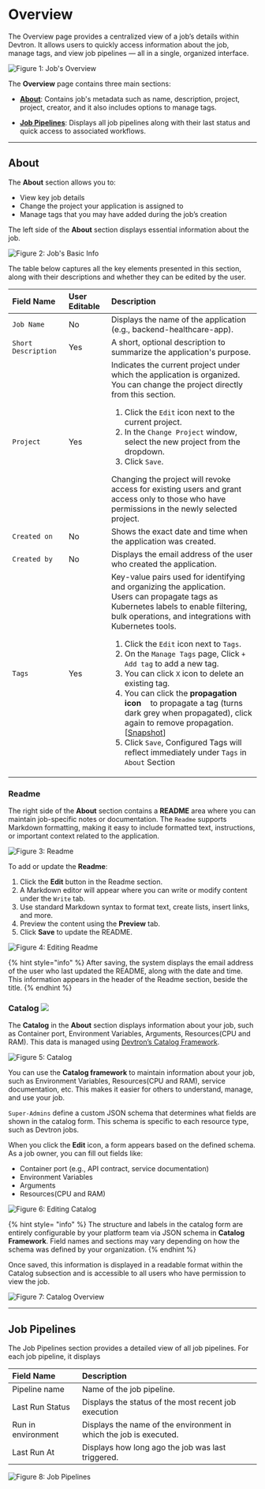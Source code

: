 # Overview

The Overview page provides a centralized view of a job’s details within Devtron. It allows users to quickly access information about the job, manage tags, and view job pipelines — all in a single, organized interface.

![Figure 1: Job's Overview](https://devtron-public-asset.s3.us-east-2.amazonaws.com/images/create-job/overview-job.jpg)

The **Overview** page contains three main sections:
*	[**About**](#about): Contains job's metadata such as name, description, project, project, creator, and it also includes options to manage tags.

*	[**Job Pipelines**](#job-pipelines): Displays all job pipelines along with their last status and quick access to associated workflows.

---

## About

The **About** section allows you to:

* View key job details
* Change the project your application is assigned to
* Manage tags that you may have added during the job’s creation

The left side of the **About** section displays essential information about the job.

![Figure 2: Job's Basic Info](https://devtron-public-asset.s3.us-east-2.amazonaws.com/images/create-job/overview-job-about-left.jpg)

The table below captures all the key elements presented in this section, along with their descriptions and whether they can be edited by the user.

| Field Name | User Editable |Description|
| :--------- | :--------------- |:--------- |
| `Job Name` | No |Displays the name of the application (e.g., backend-healthcare-app).|
| `Short Description`|Yes|A short, optional description to summarize the application's purpose.|
| `Project` |Yes|Indicates the current project under which the application is organized.<br>You can change the project directly from this section.<ol><li> Click the `Edit` icon next to the current project.</li><li> In the `Change Project` window, select the new project from the dropdown.</li><li>Click `Save`.</li></ol>Changing the project will revoke access for existing users and grant access only to those who have permissions in the newly selected project.|
| `Created on` |No|Shows the exact date and time when the application was created.|
| `Created by`|No|Displays the email address of the user who created the application.|
| `Tags` |Yes|Key-value pairs used for identifying and organizing the application.<br>Users can propagate tags as Kubernetes labels to enable filtering, bulk operations, and integrations with Kubernetes tools.<ol><li> Click the `Edit` icon next to `Tags`.</li><li> On the `Manage Tags` page, Click `+ Add tag` to add a new tag. <li>You can click `X` icon to delete an existing tag.</li><li>You can click the **propagation icon** <img src="https://devtron-public-asset.s3.us-east-2.amazonaws.com/images/creating-application/donot-propagate.jpg" height="10"> to propagate a tag (turns dark grey when propagated), click again to remove propagation.<br>[[Snapshot](https://devtron-public-asset.s3.us-east-2.amazonaws.com/images/creating-application/overview/manage-tags-latest-1.jpg)]</li><li> Click `Save`, Configured Tags will reflect immediately under `Tags` in `About` Section </li></ol>|

### Readme

The right side of the **About** section contains a **README** area where you can maintain job-specific notes or documentation. The `Readme` supports Markdown formatting, making it easy to include formatted text, instructions, or important context related to the application.

![Figure 3: Readme](https://devtron-public-asset.s3.us-east-2.amazonaws.com/images/create-job/overview-job-readme.jpg)

To add or update the **Readme**:
1.	Click the **Edit** button in the Readme section.
2.	A Markdown editor will appear where you can write or modify content under the `Write` tab.
3.	Use standard Markdown syntax to format text, create lists, insert links, and more.
4.	Preview the content using the **Preview** tab.
5.	Click **Save** to update the README.

![Figure 4: Editing Readme](https://devtron-public-asset.s3.us-east-2.amazonaws.com/images/create-job/overview-job-readme-edit.jpg)

{% hint style="info" %}
 After saving, the system displays the email address of the user who last updated the README, along with the date and time. This information appears in the header of the Readme section, beside the title.
{% endhint %}

### Catalog [![](https://devtron-public-asset.s3.us-east-2.amazonaws.com/images/elements/EnterpriseTag.svg)](https://devtron.ai/pricing)

The **Catalog** in the **About** section displays information about your job, such as Container port, Environment Variables, Arguments, Resources(CPU and RAM). This data is managed using [Devtron’s Catalog Framework](../global-configurations/catalog-framework.md).

![Figure 5: Catalog](https://devtron-public-asset.s3.us-east-2.amazonaws.com/images/create-job/overview-job-catalog.jpg)

You can use the **Catalog framework** to maintain information about your job, such as Environment Variables, Resources(CPU and RAM), service documentation, etc. This makes it easier for others to understand, manage, and use your job.

`Super-Admins` define a custom JSON schema that determines what fields are shown in the catalog form. This schema is specific to each resource type, such as Devtron jobs.

When you click the **Edit** icon, a form appears based on the defined schema. As a job owner, you can fill out fields like:
*	Container port (e.g., API contract, service documentation)
*	Environment Variables 
*	Arguments
*   Resources(CPU and RAM)

![Figure 6: Editing Catalog](https://devtron-public-asset.s3.us-east-2.amazonaws.com/images/create-job/overview-job-catalog-expand.jpg)

{% hint style= "info" %}
The structure and labels in the catalog form are entirely configurable by your platform team via JSON schema in **Catalog Framework**. Field names and sections may vary depending on how the schema was defined by your organization.
{% endhint %}

Once saved, this information is displayed in a readable format within the Catalog subsection and is accessible to all users who have permission to view the job.

![Figure 7: Catalog Overview](https://devtron-public-asset.s3.us-east-2.amazonaws.com/images/create-job/overview-job-catalog-saved.jpg)

---

## Job Pipelines

The Job Pipelines section provides a detailed view of all job pipelines. For each job pipeline, it displays

| Field Name |Description|
| :--------- |:--------- |
| Pipeline name |Name of the job pipeline.|
| Last Run Status|Displays the status of the most recent job execution|
| Run in environment | Displays the name of the environment in which the job is executed. |
| Last Run At| Displays how long ago the job was last triggered.|

![Figure 8: Job Pipelines](https://devtron-public-asset.s3.us-east-2.amazonaws.com/images/create-job/overview-job-job-pipelines.jpg)

